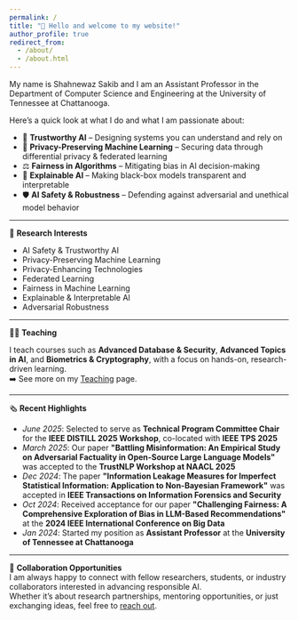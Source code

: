 ```yaml
---
permalink: /
title: "👋 Hello and welcome to my website!"
author_profile: true
redirect_from: 
  - /about/
  - /about.html
---
```


My name is Shahnewaz Sakib and I am an Assistant Professor in the Department of Computer Science and Engineering at the University of Tennessee at Chattanooga.

Here’s a quick look at what I do and what I am passionate about:

- 🧠 **Trustworthy AI** – Designing systems you can understand and rely on  
- 🔐 **Privacy-Preserving Machine Learning** – Securing data through differential privacy & federated learning  
- ⚖️ **Fairness in Algorithms** – Mitigating bias in AI decision-making  
- 💬 **Explainable AI** – Making black-box models transparent and interpretable  
- 🛡️ **AI Safety & Robustness** – Defending against adversarial and unethical model behavior 

---

🧪 **Research Interests**
- AI Safety & Trustworthy AI  
- Privacy-Preserving Machine Learning  
- Privacy-Enhancing Technologies  
- Federated Learning  
- Fairness in Machine Learning  
- Explainable & Interpretable AI  
- Adversarial Robustness  

---

🧑‍🏫 **Teaching**

I teach courses such as **Advanced Database & Security**, **Advanced Topics in AI**, and **Biometrics & Cryptography**, with a focus on hands-on, research-driven learning.  
➡️ See more on my [Teaching](/teaching/) page.

---

🗞️ **Recent Highlights**
- *June 2025*: Selected to serve as **Technical Program Committee Chair** for the **IEEE DISTILL 2025 Workshop**, co-located with **IEEE TPS 2025**  
- *March 2025*: Our paper **"Battling Misinformation: An Empirical Study on Adversarial Factuality in Open-Source Large Language Models"** was accepted to the **TrustNLP Workshop at NAACL 2025**  
- *Dec 2024*: The paper **"Information Leakage Measures for Imperfect Statistical Information: Application to Non-Bayesian Framework"** was accepted in **IEEE Transactions on Information Forensics and Security**  
- *Oct 2024*: Received acceptance for our paper **"Challenging Fairness: A Comprehensive Exploration of Bias in LLM-Based Recommendations"** at the **2024 IEEE International Conference on Big Data**  
- *Jan 2024*: Started my position as **Assistant Professor** at the **University of Tennessee at Chattanooga**

---

🤝 **Collaboration Opportunities**  
I am always happy to connect with fellow researchers, students, or industry collaborators interested in advancing responsible AI.  
Whether it’s about research partnerships, mentoring opportunities, or just exchanging ideas, feel free to [reach out](mailto:sakib1@utc.edu).
